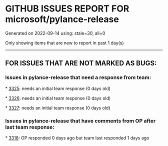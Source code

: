 
# GITHUB ISSUES REPORT FOR microsoft/pylance-release


Generated on 2022-09-14 using: stale=30, all=0


Only showing items that are new to report in past 1 day(s)


---

## FOR ISSUES THAT ARE NOT MARKED AS BUGS:


### Issues in pylance-release that need a response from team:


\* [3325](https://github.com/microsoft/pylance-release/issues/3325 "Display InlayHints only on variables that haven't already been annotated"): needs an initial team response (0 days old)

\* [3326](https://github.com/microsoft/pylance-release/issues/3326 "Ctrl+Click is pointing to site-package but debug steps into correct path"): needs an initial team response (0 days old)

\* [3327](https://github.com/microsoft/pylance-release/issues/3327 "Cell magics not properly handled in VS.Code Jupyter"): needs an initial team response (0 days old)

### Issues in pylance-release that have comments from OP after last team response:


\* [3318](https://github.com/microsoft/pylance-release/issues/3318 "[Auto Import] - Suggest equivalents from `collections.abc` rather than `typing`"): OP responded 0 days ago but team last responded 1 days ago
